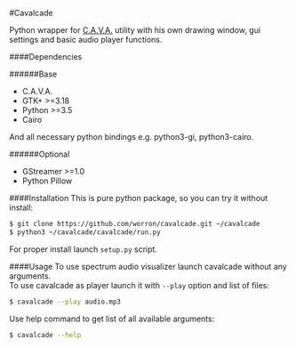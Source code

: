 #Cavalcade

Python wrapper for [C.A.V.A.](https://github.com/karlstav/cava) utility with his own drawing window, gui settings and basic audio player functions.

####Dependencies

######Base
* C.A.V.A.
* GTK+ >=3.18
* Python >=3.5
* Cairo

And all necessary python bindings e.g. python3-gi, python3-cairo.

######Optional
* GStreamer >=1.0
* Python Pillow

####Installation
This is pure python package, so you can try it without install:
```bash
$ git clone https://github.com/worron/cavalcade.git ~/cavalcade
$ python3 ~/cavalcade/cavalcade/run.py
```
For proper install launch `setup.py` script.

####Usage
To use spectrum audio visualizer launch cavalcade without any arguments.  
To use cavalcade as player launch it with `--play` option and list of files:
```bash
$ cavalcade --play audio.mp3
```
Use help command to get list of all available arguments:
```bash
$ cavalcade --help
```